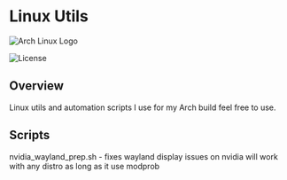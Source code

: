 # Linux Utils

![Arch Linux Logo](https://archlinux.org/favicon.ico)

![License](https://img.shields.io/badge/license-MIT-blue.svg)

## Overview

Linux utils and automation scripts I use for my Arch build  feel free to use.

## Scripts

nvidia_wayland_prep.sh - fixes wayland display issues on nvidia will work with any distro as long as it use modprob

